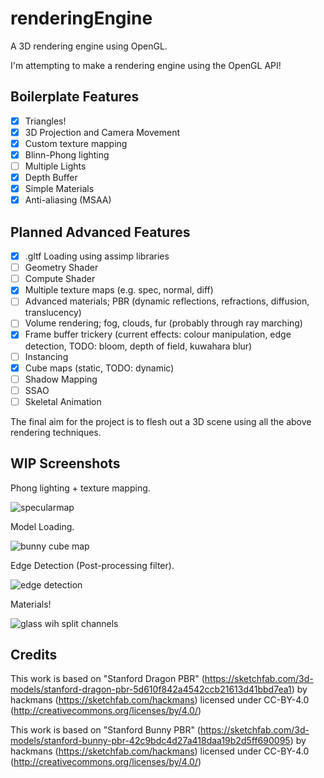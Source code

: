 # renderingEngine
A 3D rendering engine using OpenGL.

I'm attempting to make a rendering engine using the OpenGL API!

Boilerplate Features
--

- [x] Triangles!
- [x] 3D Projection and Camera Movement
- [x] Custom texture mapping
- [x] Blinn-Phong lighting
- [ ] Multiple Lights
- [x] Depth Buffer
- [x] Simple Materials
- [x] Anti-aliasing (MSAA)

Planned Advanced Features
--

- [x] .gltf Loading using assimp libraries
- [ ] Geometry Shader
- [ ] Compute Shader
- [x] Multiple texture maps (e.g. spec, normal, diff) 
- [ ] Advanced materials; PBR (dynamic reflections, refractions, diffusion, translucency)
- [ ] Volume rendering; fog, clouds, fur (probably through ray marching)
- [x] Frame buffer trickery (current effects: colour manipulation, edge detection, TODO: bloom, depth of field, kuwahara blur)
- [ ] Instancing
- [x] Cube maps (static, TODO: dynamic)
- [ ] Shadow Mapping
- [ ] SSAO
- [ ] Skeletal Animation

The final aim for the project is to flesh out a 3D scene using all the above rendering techniques.

WIP Screenshots
--
Phong lighting + texture mapping.

![specularmap](https://user-images.githubusercontent.com/53636492/161247388-4decaa4f-1857-4cd9-a612-51091729c35a.png)

Model Loading.

![bunny cube map](https://user-images.githubusercontent.com/53636492/161961294-f9484a60-6a3d-433f-a049-ef14f40e208e.PNG)

Edge Detection (Post-processing filter).

![edge detection](https://user-images.githubusercontent.com/53636492/161684568-062ef1f2-e11e-4f23-81e5-607e855b11c0.PNG)

Materials!

![glass wih split channels](https://user-images.githubusercontent.com/53636492/163186450-2c3daa3f-49d5-4c4c-8b52-54c5b45d6a74.PNG)

Credits
--
This work is based on "Stanford Dragon PBR" (https://sketchfab.com/3d-models/stanford-dragon-pbr-5d610f842a4542ccb21613d41bbd7ea1) by hackmans (https://sketchfab.com/hackmans) licensed under CC-BY-4.0 (http://creativecommons.org/licenses/by/4.0/)

This work is based on "Stanford Bunny PBR" (https://sketchfab.com/3d-models/stanford-bunny-pbr-42c9bdc4d27a418daa19b2d5ff690095) by hackmans (https://sketchfab.com/hackmans) licensed under CC-BY-4.0 (http://creativecommons.org/licenses/by/4.0/)


